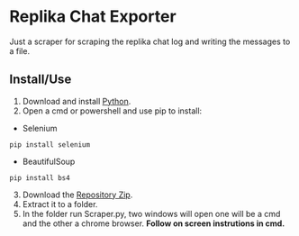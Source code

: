 # Replika Chat Exporter

Just a scraper for scraping the replika chat log and writing the messages to a file.

## Install/Use

1. Download and install [Python](https://www.python.org).
2. Open a cmd or powershell and use pip to install:

* Selenium

 ```shell
pip install selenium
```

* BeautifulSoup

```shell
pip install bs4
```

3. Download the [Repository Zip](https://github.com/DttDarkman/replika_exporter/archive/refs/heads/master.zip).
4. Extract it to a folder.
5. In the folder run Scraper.py, two windows will open one will be a cmd and the other a chrome browser. **Follow on screen instrutions in cmd.**